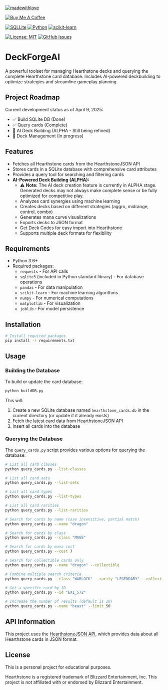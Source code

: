 [![madewithlove](https://img.shields.io/badge/made_with-%E2%9D%A4-red?style=for-the-badge&labelColor=orange)](https://github.com/armysarge/DeckForgeAI)

[![Buy Me A Coffee](https://img.shields.io/badge/Buy%20Me%20A%20Coffee-Donate-brightgreen?logo=buymeacoffee)](https://www.buymeacoffee.com/armysarge)

[![SQLLite](https://img.shields.io/badge/SQLite-3.8%2B-blue.svg)](https://www.sqlite.org/index.html)
[![Python](https://img.shields.io/badge/Python-3.8%2B-blue.svg)](https://www.python.org/)
[![scikit-learn](https://img.shields.io/badge/scikit--learn-1.0%2B-blue.svg)](https://scikit-learn.org/)

[![License: MIT](https://img.shields.io/badge/License-MIT-blue.svg)](https://opensource.org/licenses/MIT)
[![GitHub issues](https://img.shields.io/github/issues/armysarge/DeckForgeAI)](https://github.com/armysarge/DeckForgeAI/issues)

# DeckForgeAI

A powerful toolset for managing Hearthstone decks and querying the complete Hearthstone card database. Includes AI-powered deckbuilding to optimize strategies and streamline gameplay planning.

## Project Roadmap

Current development status as of April 9, 2025:
- ✅ Build SQLite DB (Done)
- ✅ Query cards (Complete)
- 🔄 AI Deck Building (ALPHA - Still being refined)
- 🔄 Deck Management (In progress)

## Features

- Fetches all Hearthstone cards from the HearthstoneJSON API
- Stores cards in a SQLite database with comprehensive card attributes
- Provides a query tool for searching and filtering cards
- **AI-Powered Deck Building (ALPHA):**
  - ⚠️ **Note:** The AI deck creation feature is currently in ALPHA stage. Generated decks may not always make complete sense or be fully optimized for competitive play.
  - Analyzes card synergies using machine learning
  - Creates decks based on different strategies (aggro, midrange, control, combo)
  - Generates mana curve visualizations
  - Exports decks to JSON format
  - Get Deck Codes for easy import into Hearthstone
  - Supports multiple deck formats for flexibility

## Requirements

- Python 3.6+
- Required packages:
  - `requests` - For API calls
  - `sqlite3` (included in Python standard library) - For database operations
  - `pandas` - For data manipulation
  - `scikit-learn` - For machine learning algorithms
  - `numpy` - For numerical computations
  - `matplotlib` - For visualization
  - `joblib` - For model persistence

## Installation

```bash
# Install required packages
pip install -r requirements.txt
```

## Usage

### Building the Database

To build or update the card database:

```bash
python buildDB.py
```

This will:
1. Create a new SQLite database named `hearthstone_cards.db` in the current directory (or update if it already exists)
2. Fetch the latest card data from HearthstoneJSON API
3. Insert all cards into the database

### Querying the Database

The `query_cards.py` script provides various options for querying the database:

```bash
# List all card classes
python query_cards.py --list-classes

# List all card sets
python query_cards.py --list-sets

# List all card types
python query_cards.py --list-types

# List all card rarities
python query_cards.py --list-rarities

# Search for cards by name (case insensitive, partial match)
python query_cards.py --name "dragon"

# Search for cards by class
python query_cards.py --class "MAGE"

# Search for cards by mana cost
python query_cards.py --cost 7

# Search for collectible cards only
python query_cards.py --name "dragon" --collectible

# Combine multiple search criteria
python query_cards.py --class "WARLOCK" --rarity "LEGENDARY" --collectible

# Get a specific card by ID
python query_cards.py --id "EX1_572"

# Increase the number of results (default is 10)
python query_cards.py --name "beast" --limit 50
```

## API Information

This project uses the [HearthstoneJSON API](https://hearthstonejson.com/), which provides data about all Hearthstone cards in JSON format.

## License

This is a personal project for educational purposes.

Hearthstone is a registered trademark of Blizzard Entertainment, Inc. This project is not affiliated with or endorsed by Blizzard Entertainment.

